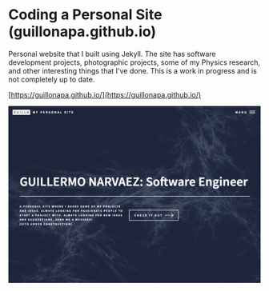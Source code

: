 # Coding a Personal Site (guillonapa.github.io)

Personal website that I built using Jekyll. The site has software development projects, photographic projects, some of my Physics research, and other interesting things that I've done. This is a work in progress and is not completely up to date.

[https://guillonapa.github.io/](https://guillonapa.github.io/)

![picture](/images/personal-website.png)
